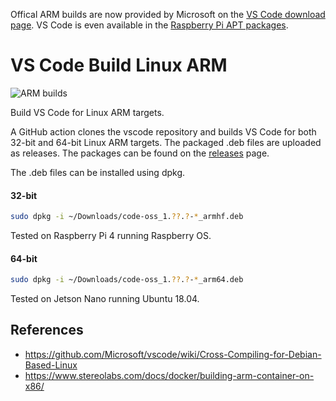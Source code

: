 Offical ARM builds are now provided by Microsoft on the [VS Code download page](https://code.visualstudio.com/#alt-downloads). VS Code is even available in the [Raspberry Pi APT packages](https://code.visualstudio.com/docs/setup/raspberry-pi).

# VS Code Build Linux ARM

![ARM builds](https://github.com/markpatterson27/vscode-build-linux-arm/workflows/ARM%20builds/badge.svg)

Build VS Code for Linux ARM targets.

A GitHub action clones the vscode repository and builds VS Code for both 32-bit and 64-bit Linux ARM targets. The packaged .deb files are uploaded as releases. The packages can be found on the [releases](../../releases/) page.

The .deb files can be installed using dpkg.

#### 32-bit

```bash
sudo dpkg -i ~/Downloads/code-oss_1.??.?-*_armhf.deb
```

Tested on Raspberry Pi 4 running Raspberry OS.

#### 64-bit

```bash
sudo dpkg -i ~/Downloads/code-oss_1.??.?-*_arm64.deb
```

Tested on Jetson Nano running Ubuntu 18.04.

## References

- <https://github.com/Microsoft/vscode/wiki/Cross-Compiling-for-Debian-Based-Linux>
- <https://www.stereolabs.com/docs/docker/building-arm-container-on-x86/>
